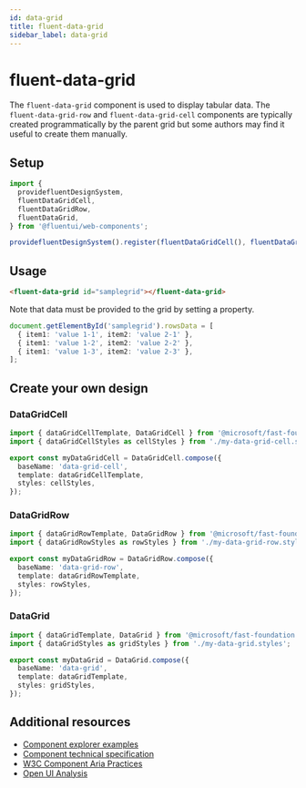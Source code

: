 ```yaml
---
id: data-grid
title: fluent-data-grid
sidebar_label: data-grid
---
```


# fluent-data-grid

The `fluent-data-grid` component is used to display tabular data. The `fluent-data-grid-row` and `fluent-data-grid-cell` components are typically created programmatically by the parent grid but some authors may find it useful to create them manually.

## Setup

```ts
import {
  providefluentDesignSystem,
  fluentDataGridCell,
  fluentDataGridRow,
  fluentDataGrid,
} from '@fluentui/web-components';

providefluentDesignSystem().register(fluentDataGridCell(), fluentDataGridRow(), fluentDataGrid());
```

## Usage

```html
<fluent-data-grid id="samplegrid"></fluent-data-grid>
```

Note that data must be provided to the grid by setting a property.

```ts
document.getElementById('samplegrid').rowsData = [
  { item1: 'value 1-1', item2: 'value 2-1' },
  { item1: 'value 1-2', item2: 'value 2-2' },
  { item1: 'value 1-3', item2: 'value 2-3' },
];
```

## Create your own design

### DataGridCell

```ts
import { dataGridCellTemplate, DataGridCell } from '@microsoft/fast-foundation';
import { dataGridCellStyles as cellStyles } from './my-data-grid-cell.styles';

export const myDataGridCell = DataGridCell.compose({
  baseName: 'data-grid-cell',
  template: dataGridCellTemplate,
  styles: cellStyles,
});
```

### DataGridRow

```ts
import { dataGridRowTemplate, DataGridRow } from '@microsoft/fast-foundation';
import { dataGridRowStyles as rowStyles } from './my-data-grid-row.styles';

export const myDataGridRow = DataGridRow.compose({
  baseName: 'data-grid-row',
  template: dataGridRowTemplate,
  styles: rowStyles,
});
```

### DataGrid

```ts
import { dataGridTemplate, DataGrid } from '@microsoft/fast-foundation';
import { dataGridStyles as gridStyles } from './my-data-grid.styles';

export const myDataGrid = DataGrid.compose({
  baseName: 'data-grid',
  template: dataGridTemplate,
  styles: gridStyles,
});
```

## Additional resources

- [Component explorer examples](https://explore.fast.design/components/fast-data-grid)
- [Component technical specification](https://github.com/microsoft/fast/blob/master/packages/web-components/fast-foundation/src/data-grid/data-grid.spec.md)
- [W3C Component Aria Practices](https://w3c.github.io/aria-practices/#grid)
- [Open UI Analysis](https://open-ui.org/components/table.research)
